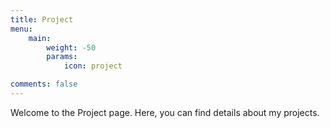 ```yaml
---
title: Project
menu:
    main: 
        weight: -50
        params:
            icon: project

comments: false
---
```

Welcome to the Project page. Here, you can find details about my projects.